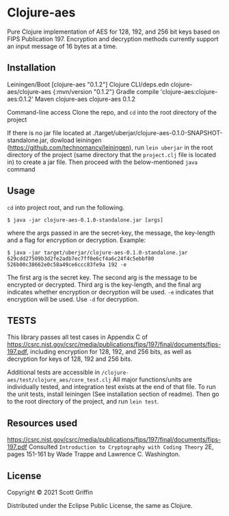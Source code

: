 # Clojure-aes

Pure Clojure implementation of AES for 128, 192, and 256 bit keys based on FIPS Publication 197. Encryption and decryption methods currently support an input message of 16 bytes at a time.

## Installation

Leiningen/Boot
[clojure-aes "0.1.2"]
Clojure CLI/deps.edn
clojure-aes/clojure-aes {:mvn/version "0.1.2"}
Gradle
compile 'clojure-aes:clojure-aes:0.1.2'
Maven
<dependency>
  <groupId>clojure-aes</groupId>
  <artifactId>clojure-aes</artifactId>
  <version>0.1.2</version>
</dependency>

Command-line access
Clone the repo, and `cd` into the root directory of the project

If there is no jar file located at ./target/uberjar/clojure-aes-0.1.0-SNAPSHOT-standalone.jar,
dowload leiningen (https://github.com/technomancy/leiningen), run `lein uberjar`  in the root directory of the project (same directory that the `project.clj` file is located in) to create a jar file. Then proceed with the below-mentioned `java` command

## Usage
`cd` into project root, and run the following.

    $ java -jar clojure-aes-0.1.0-standalone.jar [args]
where the args passed in are the secret-key, the message, the key-length and a flag for encryption or decryption.
Example:

    $ java -jar target/uberjar/clojure-aes-0.1.0-standalone.jar 629cdd27509b3d2fe2adb7ec7ff0e6cf4a6c24f4c5ebbf80 526b00c38662e0c58a49ce6ccc83fe9a 192 -e

The first arg is the secret key. The second arg is the message to be encrypted or decrypted. Third arg is the key-length, and the final arg indicates whether encryption or decryption will be used.
`-e` indicates that encryption will be used. Use `-d` for decryption.

## TESTS
This library passes all test cases in Appendix C of https://csrc.nist.gov/csrc/media/publications/fips/197/final/documents/fips-197.pdf,
including encryption for 128, 192, and 256 bits, as well as decryption for keys of 128, 192 and 256 bits.

Additional tests are accessible in `/clojure-aes/test/clojure_aes/core_test.clj`
All major functions/units are individually tested, and integration test exists at the end of that file.
To run the unit tests, install leiningen (See installation section of readme). Then go to the root directory of the project, and run `lein test`.

## Resources used
https://csrc.nist.gov/csrc/media/publications/fips/197/final/documents/fips-197.pdf
Consulted `Introduction to Cryptography with Coding Theory` 2E, pages 151-161 by Wade Trappe and Lawrence C. Washington.


## License

Copyright © 2021 Scott Griffin

Distributed under the Eclipse Public License, the same as Clojure.


